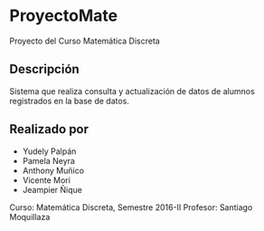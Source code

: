 # ProyectoMate
Proyecto del Curso Matemática Discreta

## Descripción
  Sistema que realiza consulta y actualización de datos de alumnos registrados en la base de datos.

## Realizado por
  * Yudely Palpán
  * Pamela Neyra
  * Anthony Muñico
  * Vicente Mori
  * Jeampier Ñique
  
Curso: Matemática Discreta, Semestre 2016-II
Profesor: Santiago Moquillaza
